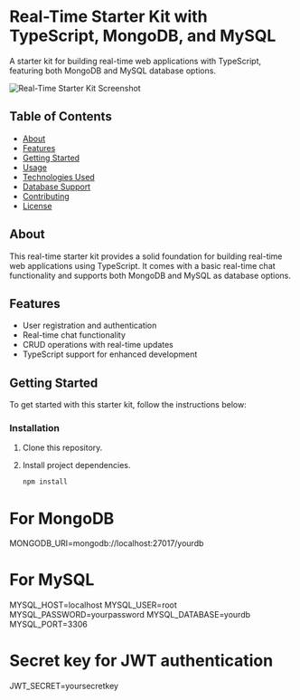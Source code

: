 # Real-Time Starter Kit with TypeScript, MongoDB, and MySQL

A starter kit for building real-time web applications with TypeScript, featuring both MongoDB and MySQL database options.

![Real-Time Starter Kit Screenshot](https://www.simform.com/wp-content/uploads/2022/04/Node.js-App.png)


## Table of Contents
- [About](#about)
- [Features](#features)
- [Getting Started](#getting-started)
- [Usage](#usage)
- [Technologies Used](#technologies-used)
- [Database Support](#database-support)
- [Contributing](#contributing)
- [License](#license)

## About
This real-time starter kit provides a solid foundation for building real-time web applications using TypeScript. It comes with a basic real-time chat functionality and supports both MongoDB and MySQL as database options.

## Features
- User registration and authentication
- Real-time chat functionality
- CRUD operations with real-time updates
- TypeScript support for enhanced development

## Getting Started
To get started with this starter kit, follow the instructions below:

### Installation
1. Clone this repository.
2. Install project dependencies.

   ```bash
   npm install
   
# For MongoDB
MONGODB_URI=mongodb://localhost:27017/yourdb

# For MySQL
MYSQL_HOST=localhost
MYSQL_USER=root
MYSQL_PASSWORD=yourpassword
MYSQL_DATABASE=yourdb
MYSQL_PORT=3306

# Secret key for JWT authentication
JWT_SECRET=yoursecretkey
